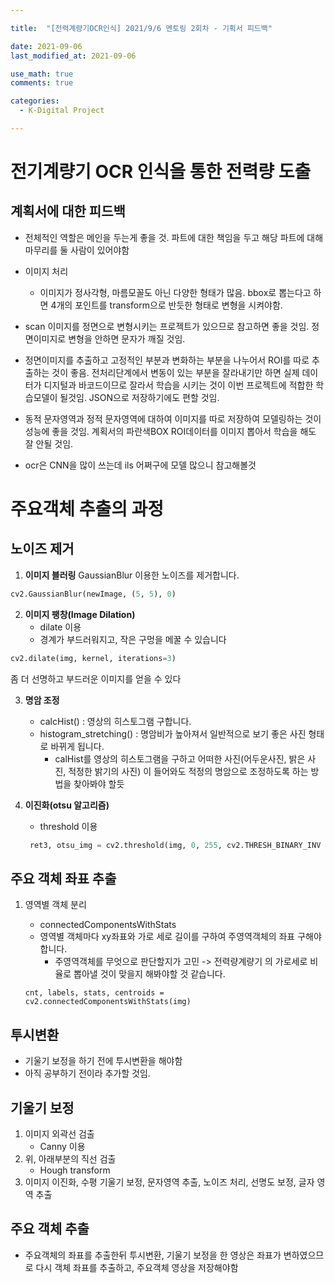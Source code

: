 ```yaml
---

title:  "[전력계량기OCR인식] 2021/9/6 멘토링 2회차 - 기획서 피드백"

date: 2021-09-06
last_modified_at: 2021-09-06

use_math: true
comments: true

categories:
  - K-Digital Project

---
```




# 전기계량기 OCR 인식을 통한 전력량 도출



## 계획서에 대한 피드백

- 전체적인 역할은 메인을 두는게 좋을 것. 파트에 대한 책임을 두고 해당 파트에 대해 마무리를 둘 사람이 있어야함

- 이미지 처리 
  - 이미지가 정사각형, 마름모꼴도 아닌 다양한 형태가 많음. bbox로 뽑는다고 하면 4개의 포인트를 transform으로 반듯한 형태로 변형을 시켜야함.

 - scan 이미지를 정면으로 변형시키는 프로젝트가 있으므로 참고하면 좋을 것임. 정면이미지로 변형을 안하면 문자가 깨질 것임. 

- 정면이미지를 추출하고 고정적인 부분과 변화하는 부분을 나누어서 ROI를 따로 추출하는 것이 좋음. 전처리단계에서 변동이 있는 부분을 잘라내기만 하면 실제 데이터가 디지털과 바코드이므로 잘라서 학습을 시키는 것이 이번 프로젝트에 적합한 학습모델이 될것임. JSON으로 저장하기에도 편할 것임.

- 동적 문자영역과 정적 문자영역에 대하여 이미지를 따로 저장하여 모델링하는 것이 성능에 좋을 것임. 계획서의 파란색BOX ROI데이터를 이미지 뽑아서 학습을 해도 잘 안될 것임.


- ocr은 CNN을 많이 쓰는데 ils 어쩌구에 모델 많으니 참고해볼것 



# 주요객체 추출의 과정

## 노이즈 제거



1. **이미지 블러링**
   GaussianBlur 이용한 노이즈를 제거합니다.

```python
cv2.GaussianBlur(newImage, (5, 5), 0)
```



2. **이미지 팽창(Image Dilation)**
	- dilate 이용
	- 경계가 부드러워지고, 작은 구멍을 메꿀 수 있습니다

```python
cv2.dilate(img, kernel, iterations=3)
```

좀 더 선명하고 부드러운 이미지를 얻을 수 있다



3. **명암 조정**
   - calcHist() : 영상의 히스토그램 구합니다.
   - histogram_stretching() :  명암비가 높아져서 일반적으로 보기 좋은 사진 형태로 바뀌게 됩니다.
     - calHist를 영상의 히스토그램을 구하고 어떠한 사진(어두운사진, 밝은 사진, 적정한 밝기의 사진) 이 들어와도 적정의 명암으로 조정하도록 하는 방법을 찾아봐야 할듯




4. **이진화(otsu 알고리즘)**

   - threshold 이용

   ```python
    ret3, otsu_img = cv2.threshold(img, 0, 255, cv2.THRESH_BINARY_INV + cv2.THRESH_OTSU)
   ```

   

## 주요 객체 좌표 추출

1. 영역별 객체 분리

   - connectedComponentsWithStats
   - 영역별 객체마다 xy좌표와 가로 세로 길이를 구하여 주영역객체의 좌표 구해야합니다.
     - 주영역객체를 무엇으로 판단할지가 고민 -> 전력량계량기 의 가로세로 비율로 뽑아낼 것이 맞을지 해봐야할 것 같습니다.
   
   ```
   cnt, labels, stats, centroids = cv2.connectedComponentsWithStats(img)
   ```
   



## 투시변환

- 기울기 보정을 하기 전에 투시변환을 해야함
- 아직 공부하기 전이라 추가할 것임.





## 기울기 보정

1. 이미지 외곽선 검출
	- Canny 이용
2. 위, 아래부분의 직선 검출
	- Hough transform
3. 이미지 이진화, 수평 기울기 보정, 문자영역 추출, 노이즈 처리, 선명도 보정, 글자 영역 추출



## 주요 객체 추출

- 주요객체의 좌표를 추출한뒤 투시변환, 기울기 보정을 한 영상은 좌표가 변하였으므로 다시 객체 좌표를 추출하고, 주요객체 영상을 저장해야함
